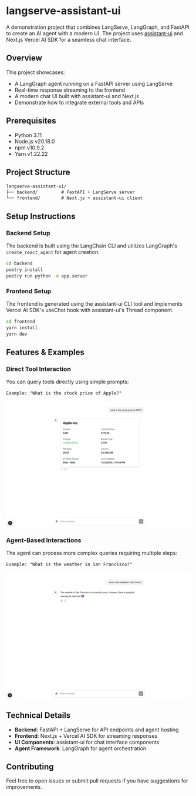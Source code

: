 # langserve-assistant-ui

A demonstration project that combines LangServe, LangGraph, and FastAPI to create an AI agent with a modern UI. The project uses [assistant-ui](https://www.assistant-ui.com/) and Next.js Vercel AI SDK for a seamless chat interface.

## Overview

This project showcases:

- A LangGraph agent running on a FastAPI server using LangServe
- Real-time response streaming to the frontend
- A modern chat UI built with assistant-ui and Next.js
- Demonstrate how to integrate external tools and APIs

## Prerequisites

- Python 3.11
- Node.js v20.18.0
- npm v10.9.2
- Yarn v1.22.22

## Project Structure

```
langserve-assistant-ui/
├── backend/         # FastAPI + LangServe server
└── frontend/        # Next.js + assistant-ui client
```

## Setup Instructions

### Backend Setup

The backend is built using the LangChain CLI and utilizes LangGraph's `create_react_agent` for agent creation.

```bash
cd backend
poetry install
poetry run python -m app.server
```

### Frontend Setup

The frontend is generated using the assistant-ui CLI tool and implements Vercel AI SDK's useChat hook with assistant-ui's Thread component.

```bash
cd frontend
yarn install
yarn dev
```

## Features & Examples

### Direct Tool Interaction

You can query tools directly using simple prompts:

```
Example: "What is the stock price of Apple?"
```

![Stock price query example](./images/get_stock_price.png)

### Agent-Based Interactions

The agent can process more complex queries requiring multiple steps:

```
Example: "What is the weather in San Francisco?"
```

![Weather query example](./images/get_weather.png)

## Technical Details

- **Backend**: FastAPI + LangServe for API endpoints and agent hosting
- **Frontend**: Next.js + Vercel AI SDK for streaming responses
- **UI Components**: assistant-ui for chat interface components
- **Agent Framework**: LangGraph for agent orchestration

## Contributing

Feel free to open issues or submit pull requests if you have suggestions for improvements.
